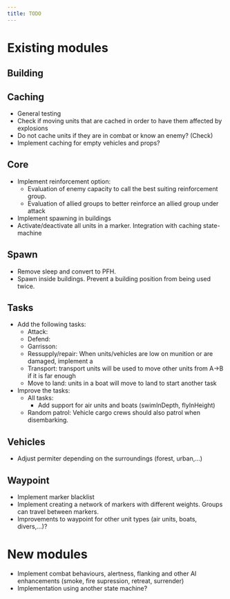 ```yaml
---
title: TODO
---
```


# Existing modules

## Building

## Caching

- General testing
- Check if moving units that are cached in order to have them affected by explosions
- Do not cache units if they are in combat or know an enemy? (Check)
- Implement caching for empty vehicles and props?

## Core

- Implement reinforcement option:
  - Evaluation of enemy capacity to call the best suiting reinforcement group.
  - Evaluation of allied groups to better reinforce an allied group under attack
- Implement spawning in buildings
- Activate/deactivate all units in a marker. Integration with caching state-machine

## Spawn

- Remove sleep and convert to PFH.
- Spawn inside buildings. Prevent a building position from being used twice.

## Tasks

- Add the following tasks:
  - Attack:
  - Defend:
  - Garrisson:
  - Ressupply/repair: When units/vehicles are low on munition or are damaged, implement a
  - Transport: transport units will be used to move other units from A->B if it is far enough
  - Move to land: units in a boat will move to land to start another task
- Improve the tasks:
  - All tasks:
    - Add support for air units and boats (swimInDepth, flyInHeight)
  - Random patrol: Vehicle cargo crews should also patrol when disembarking.

## Vehicles

- Adjust permiter depending on the surroundings (forest, urban,...)

## Waypoint

- Implement marker blacklist
- Implement creating a network of markers with different weights. Groups can travel between markers.
- Improvements to waypoint for other unit types (air units, boats, divers,...)?

# New modules

- Implement combat behaviours, alertness, flanking and other AI enhancements (smoke, fire supression, retreat, surrender)
- Implementation using another state machine?
